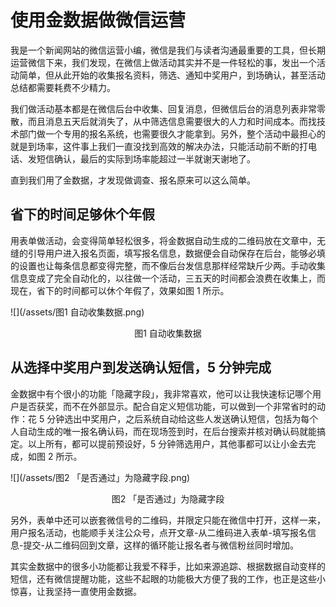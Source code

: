 # 使用金数据做微信运营

我是一个新闻网站的微信运营小编，微信是我们与读者沟通最重要的工具，但长期运营微信下来，我们发现，在微信上做活动其实并不是一件轻松的事，发出一个活动简单，但从此开始的收集报名资料，筛选、通知中奖用户，到场确认，甚至活动总结都需要耗费不少精力。

我们做活动基本都是在微信后台中收集、回复消息，但微信后台的消息列表非常零散，而且消息五天后就消失了，从中筛选信息需要很大的人力和时间成本。而找技术部门做一个专用的报名系统，也需要很久才能拿到。另外，整个活动中最担心的就是到场率，这件事上我们一直没找到高效的解决办法，只能活动前不断的打电话、发短信确认，最后的实际到场率能超过一半就谢天谢地了。

直到我们用了金数据，才发现做调查、报名原来可以这么简单。

## 省下的时间足够休个年假

用表单做活动，会变得简单轻松很多，将金数据自动生成的二维码放在文章中，无缝的引导用户进入报名页面，填写报名信息，数据便会自动保存在后台，能够必填的设置也让每条信息都变得完整，而不像后台发信息那样经常缺斤少两。手动收集信息变成了完全自动化的，以往做一个活动，三五天的时间都会浪费在收集上，而现在，省下的时间都可以休个年假了，效果如图 1 所示。

![](/assets/图1 自动收集数据.png)

<center>图1 自动收集数据</center>

## 从选择中奖用户到发送确认短信，5 分钟完成

金数据中有个很小的功能「隐藏字段」，我非常喜欢，他可以让我快速标记哪个用户是否获奖，而不在外部显示。配合自定义短信功能，可以做到一个非常省时的动作：花 5 分钟选出中奖用户，之后系统自动给这些人发送确认短信，包括为每个人自动生成的唯一报名确认码，而在现场签到时，在后台搜索并核对确认码就能搞定。以上所有，都可以提前预设好，5 分钟筛选用户，其他事都可以让小金去完成，如图 2 所示。

![](/assets/图2 「是否通过」为隐藏字段.png)

<center>图2 「是否通过」为隐藏字段</center>

另外，表单中还可以嵌套微信号的二维码，并限定只能在微信中打开，这样一来，用户报名活动，也能顺手关注公众号，点开文章-从二维码进入表单-填写报名信息-提交-从二维码回到文章，这样的循环能让报名者与微信粉丝同时增加。

其实金数据中的很多小功能都让我爱不释手，比如来源追踪、根据数据自动变样的短信，还有微信提醒功能，这些不起眼的功能极大方便了我的工作，也正是这些小惊喜，让我坚持一直使用金数据。